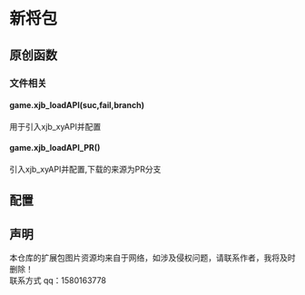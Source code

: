 # 新将包
## 原创函数
### 文件相关
#### game.xjb_loadAPI(suc,fail,branch)
用于引入xjb_xyAPI并配置
#### game.xjb_loadAPI_PR()
引入xjb_xyAPI并配置,下载的来源为PR分支

## 配置

## 声明
本仓库的扩展包图片资源均来自于网络，如涉及侵权问题，请联系作者，我将及时删除！  
联系方式
qq：1580163778
